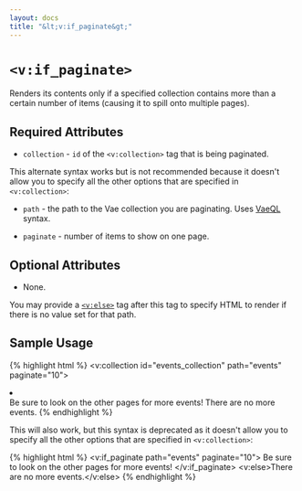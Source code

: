 ```yaml
---
layout: docs
title: "&lt;v:if_paginate&gt;"
---
```


# `<v:if_paginate>`

Renders its contents only if a specified collection contains more than a
certain number of items (causing it to spill onto multiple pages).

## Required Attributes

-   `collection` - `id` of the `<v:collection>` tag that is
    being paginated.

This alternate syntax works but is not recommended because it doesn't
allow you to specify all the other options that are specified in
`<v:collection>`:

-   `path` - the path to the Vae collection you are paginating. Uses
    [VaeQL](/vaeql/) syntax.

-   `paginate` - number of items to show on one page.

## Optional Attributes

-   None.

You may provide a [`<v:else>`](/v_else/) tag after this tag to specify
HTML to render if there is no value set for that path.

## Sample Usage

{% highlight html %}
<v:collection id="events_collection" path="events" paginate="10">
 <li><v:text path="name" /></li>
</v:collection>
<v:if_paginate collection="events_collection">
 Be sure to look on the other pages for more events!
</v:if_paginate>
<v:else>There are no more events.</v:else>
{% endhighlight %}

This will also work, but this syntax is deprecated as it doesn't allow
you to specify all the other options that are specified in
`<v:collection>`:

{% highlight html %}
<v:if_paginate path="events" paginate="10">
 Be sure to look on the other pages for more events!
</v:if_paginate>
<v:else>There are no more events.</v:else>
{% endhighlight %}
